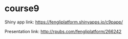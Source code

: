 # course9

Shiny app link: https://fengliplatform.shinyapps.io/c9papp/

Presentation link: http://rpubs.com/fengliplatform/266242
